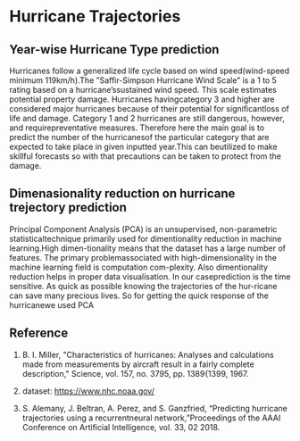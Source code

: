 # Hurricane Trajectories

## Year-wise Hurricane Type prediction

Hurricanes  follow  a  generalized  life  cycle  based  on  wind  speed(wind-speed  minimum  119km/h).The ”Saffir-Simpson Hurricane Wind Scale” is a 1 to 5 rating based on a hurricane’ssustained wind speed.  This scale estimates potential property damage.  Hurricanes havingcategory 3 and higher are considered major hurricanes because of their potential for significantloss of life and damage.  Category 1 and 2 hurricanes are still dangerous, however, and requirepreventative measures. Therefore here the main goal is to predict the number of the hurricanesof the particular category that are expected to take place in given inputted year.This can beutilized to make skillful forecasts so with that precautions can be taken to protect from the damage.


## Dimenasionality reduction on hurricane trejectory prediction

Principal  Component  Analysis  (PCA)  is  an  unsupervised,  non-parametric  statisticaltechnique primarily used for dimentionality reduction in machine learning.High dimen-tionality means that the dataset has a large number of features.  The primary problemassociated with high-dimensionality in the machine learning field is computation com-plexity.  Also dimentionality reduction helps in proper data visualisation.  In our caseprediction is the time sensitive.  As quick as possible knowing the trajectories of the hur-ricane can save many precious lives.  So for getting the quick response of the hurricanewe used PCA


## Reference
1. B. I. Miller, "Characteristics of hurricanes: Analyses and calculations made from measurements by aircraft result in a fairly complete description," Science, vol. 157, no. 3795, pp. 1389{1399, 1967.

2. dataset: https://www.nhc.noaa.gov/

3. S. Alemany, J. Beltran, A. Perez, and S. Ganzfried, “Predicting hurricane trajectories using a recurrentneural network,”Proceedings of the AAAI Conference on Artificial Intelligence, vol. 33, 02 2018.
